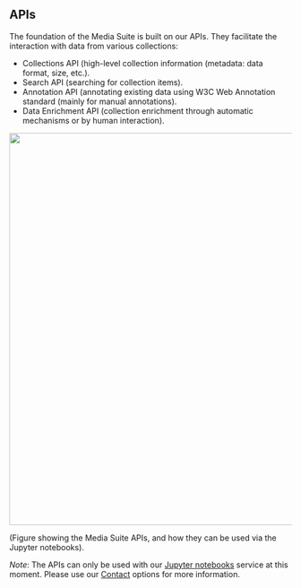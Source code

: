 APIs
---

The foundation of the Media Suite is built on our APIs. They facilitate the interaction with data from various collections:

- Collections API (high-level collection information (metadata: data format, size, etc.).
- Search API (searching for collection items).
- Annotation API (annotating existing data using W3C Web Annotation standard (mainly for manual annotations).
- Data Enrichment API (collection enrichment through automatic mechanisms or by human interaction).



<img src="https://github.com/CLARIAH/mediasuite-info/blob/master/docs/_images/apis.jpg?raw=true" width="700px" />



(Figure showing the Media Suite APIs, and how they can be used via the Jupyter notebooks).



*Note*: The APIs can only be used with our [Jupyter notebooks](http://mediasuite.clariah.nl/documentation/workspace/jupyter-notebooks) service at this moment. Please use our [Contact](http://mediasuite.clariah.nl/contact) options for more information.